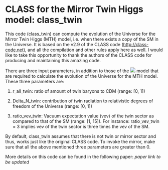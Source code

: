 CLASS for the Mirror Twin Higgs model: class_twin
======================================

This code (class_twin) can compute the evolution of the Universe for 
the Mirror Twin Higgs (MTH) model, i.e. when there exists a copy of 
the SM in the Universe. It is based on the v2.9 of the CLASS code 
(http://class-code.net), and all the compilation and other rules apply 
here as well. I would like to take this opportunity to thank the authors 
of the CLASS code for producing and maintaining this amazing code.

There are three input parameters, in addition to those of the <img src="https://render.githubusercontent.com/render/math?math=\Lambda\rm{CDM}"> model that are required to calculate the evolution of the Universe
for the MTH model. These three parameters are:

1. r_all_twin: ratio of amount of twin baryons to CDM (range: [0, 1])

2. Delta_N_twin: contribution of twin radiation to relativistic degrees of freedom of the Universe (range: [0, 1])

3. ratio_vev_twin: Vacuum expectation value (vev) of the twin sector as compared to that of the SM (range: [1, 15]). For instance: ratio_vev_twin = 3 implies vev of the twin sector is three times the vev of the SM.


By default, class_twin assumes that there is not twin or mirror 
sector and thus, works just like the original CLASS code. To
invoke the mirror, make sure that all the above mentioned three
parameters are greater than 0.

More details on this code can be found in the following paper:
*paper link to be updated*
